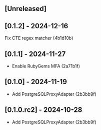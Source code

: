 ## [Unreleased]

## [0.1.2] - 2024-12-16

Fix CTE regex matcher (4b1d10b)

## [0.1.1] - 2024-11-27

- Enable RubyGems MFA (2a71b1f)

## [0.1.0] - 2024-11-19

- Add PostgreSQLProxyAdapter (2b3bb9f)

## [0.1.0.rc2] - 2024-10-28

- Add PostgreSQLProxyAdapter (2b3bb9f)
